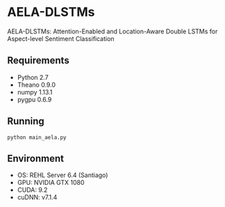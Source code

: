# AELA-DLSTMs
AELA-DLSTMs: Attention-Enabled and Location-Aware Double LSTMs for Aspect-level Sentiment Classification

## Requirements
* Python 2.7
* Theano 0.9.0
* numpy 1.13.1
* pygpu 0.6.9

## Running
```
python main_aela.py
```

## Environment
* OS: REHL Server 6.4 (Santiago)
* GPU: NVIDIA GTX 1080
* CUDA: 9.2
* cuDNN: v7.1.4
